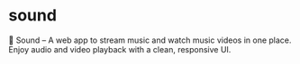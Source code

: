 # sound
🎵 Sound – A web app to stream music and watch music videos in one place. Enjoy audio and video playback with a clean, responsive UI.

